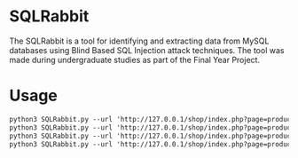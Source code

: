 # SQLRabbit
The SQLRabbit is a tool for identifying and extracting data from MySQL databases using Blind Based SQL Injection attack techniques. The tool was made during undergraduate studies as part of the Final Year Project.

# Usage
```diff
python3 SQLRabbit.py --url 'http://127.0.0.1/shop/index.php?page=product&id=1'
python3 SQLRabbit.py --url 'http://127.0.0.1/shop/index.php?page=product&id=1' --table users --column password
python3 SQLRabbit.py --url 'http://127.0.0.1/shop/index.php?page=product&id=1*' --speed=true
python3 SQLRabbit.py --url 'http://127.0.0.1/shop/index.php?page=product&id=1*' --speed=true --table users --column password
```